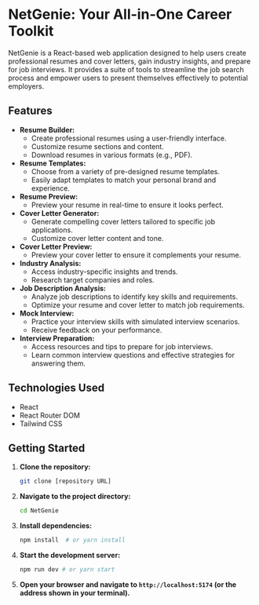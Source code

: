# NetGenie: Your All-in-One Career Toolkit

NetGenie is a React-based web application designed to help users create professional resumes and cover letters, gain industry insights, and prepare for job interviews. It provides a suite of tools to streamline the job search process and empower users to present themselves effectively to potential employers.

## Features

*   **Resume Builder:**
    *   Create professional resumes using a user-friendly interface.
    *   Customize resume sections and content.
    *   Download resumes in various formats (e.g., PDF).
*   **Resume Templates:**
    *   Choose from a variety of pre-designed resume templates.
    *   Easily adapt templates to match your personal brand and experience.
*   **Resume Preview:**
    *   Preview your resume in real-time to ensure it looks perfect.
*   **Cover Letter Generator:**
    *   Generate compelling cover letters tailored to specific job applications.
    *   Customize cover letter content and tone.
*   **Cover Letter Preview:**
    *   Preview your cover letter to ensure it complements your resume.
*   **Industry Analysis:**
    *   Access industry-specific insights and trends.
    *   Research target companies and roles.
*   **Job Description Analysis:**
    *   Analyze job descriptions to identify key skills and requirements.
    *   Optimize your resume and cover letter to match job requirements.
*   **Mock Interview:**
    *   Practice your interview skills with simulated interview scenarios.
    *   Receive feedback on your performance.
*   **Interview Preparation:**
    *   Access resources and tips to prepare for job interviews.
    *   Learn common interview questions and effective strategies for answering them.

## Technologies Used

*   React
*   React Router DOM
*   Tailwind CSS

## Getting Started

1.  **Clone the repository:**

    ```bash
    git clone [repository URL]
    ```

2.  **Navigate to the project directory:**

    ```bash
    cd NetGenie
    ```

3.  **Install dependencies:**

    ```bash
    npm install  # or yarn install
    ```

4.  **Start the development server:**

    ```bash
    npm run dev # or yarn start
    ```

5.  **Open your browser and navigate to `http://localhost:5174` (or the address shown in your terminal).**

